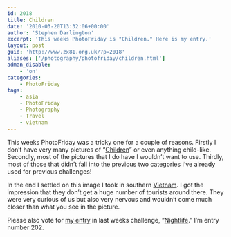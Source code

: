 ```yaml
---
id: 2018
title: Children
date: '2010-03-20T13:32:06+00:00'
author: 'Stephen Darlington'
excerpt: 'This weeks PhotoFriday is "Children." Here is my entry.'
layout: post
guid: 'http://www.zx81.org.uk/?p=2018'
aliases: ['/photography/photofriday/children.html']
adman_disable:
    - 'on'
categories:
    - PhotoFriday
tags:
    - asia
    - PhotoFriday
    - Photography
    - Travel
    - vietnam
---
```


This weeks PhotoFriday was a tricky one for a couple of reasons. Firstly I don’t have very many pictures of “[Children](http://www.photofriday.com/archives/challenge/000965.php)” or even anything child-like. Secondly, most of the pictures that I do have I wouldn’t want to use. Thirdly, most of those that didn’t fall into the previous two categories I’ve already used for previous challenges!

In the end I settled on this image I took in southern [Vietnam](/travel/vietnam-2005.html). I got the impression that they don’t get a huge number of tourists around there. They were very curious of us but also very nervous and wouldn’t come much closer than what you see in the picture.

Please also vote for [my entry](/photography/photofriday/nightlife.html) in last weeks challenge, “[Nightlife](http://www.photofriday.com/linkviewer.php?id=963).” I’m entry number 202.